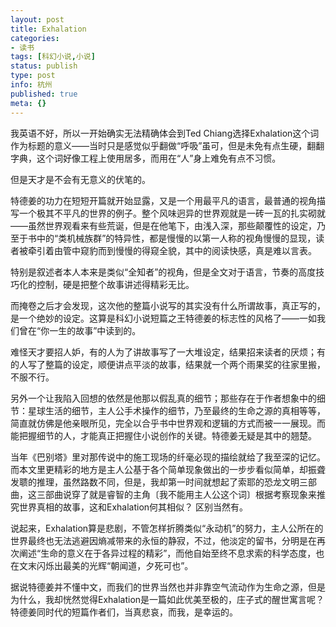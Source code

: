```yaml
---
layout: post
title: Exhalation
categories:
- 读书
tags: [科幻小说,小说]
status: publish
type: post
info: 杭州
published: true
meta: {}
---
```

我英语不好，所以一开始确实无法精确体会到Ted Chiang选择Exhalation这个词作为标题的意义——当时只是感觉似乎翻做“呼吸”虽可，但是未免有点生硬，翻翻字典，这个词好像工程上使用居多，而用在“人”身上难免有点不习惯。

但是天才是不会有无意义的伏笔的。

特德姜的功力在短短开篇就开始显露，又是一个用最平凡的语言，最普通的视角描写一个极其不平凡的世界的例子。整个风味迥异的世界观就是一砖一瓦的扎实砌就——虽然世界观看来有些荒诞，但是在他笔下，由浅入深，那些颠覆性的设定，乃至于书中的“类机械族群”的特异性，都是慢慢的以第一人称的视角慢慢的显现，读者被牵引着由管中窥豹而到慢慢的得窥全貌，其中的阅读快感，真是难以言表。

特别是叙述者本人本来是类似“全知者”的视角，但是全文对于语言，节奏的高度技巧化的控制，硬是把整个故事讲述得精彩无比。

而掩卷之后才会发现，这次他的整篇小说写的其实没有什么所谓故事，真正写的，是一个绝妙的设定。这算是科幻小说短篇之王特德姜的标志性的风格了——一如我们曾在“你一生的故事”中读到的。

难怪天才要招人妒，有的人为了讲故事写了一大堆设定，结果招来读者的厌烦；有的人写了整篇的设定，顺便讲点平淡的故事，结果就一个两个雨果奖的往家里搬，不服不行。

另外一个让我陷入回想的依然是他那以假乱真的细节；那些存在于作者想象中的细节：星球生活的细节，主人公手术操作的细节，乃至最终的生命之源的真相等等，简直就仿佛是他亲眼所见，完全以合乎书中世界观和逻辑的方式而被一一展现。而能把握细节的人，才能真正把握住小说创作的关键。特德姜无疑是其中的翘楚。

当年《巴别塔》里对那传说中的施工现场的纤毫必现的描绘就给了我至深的记忆。而本文里更精彩的地方是主人公基于各个简单现象做出的一步步看似简单，却振聋发聩的推理，虽然路数不同，但是，我却第一时间就想起了索耶的恐龙文明三部曲，这三部曲说穿了就是睿智的主角〔我不能用主人公这个词〕根据考察现象来推究世界真相的故事，这和Exhalation何其相似？   区别当然有。

说起来，Exhalation算是悲剧，不管怎样折腾类似“永动机”的努力，主人公所在的世界最终也无法逃避因熵减带来的永恒的静寂，不过，他淡定的留书，分明是在再次阐述“生命的意义在于各异过程的精彩”，而他自始至终不息求索的科学态度，也在文末闪烁出最美的光辉“朝闻道，夕死可也”。

据说特德姜并不懂中文，而我们的世界当然也并非靠空气流动作为生命之源，但是为什么，我却恍然觉得Exhalation是一篇如此优美至极的，庄子式的醒世寓言呢？特德姜同时代的短篇作者们，当真悲哀，而我，是幸运的。
